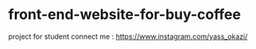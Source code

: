 # front-end-website-for-buy-coffee
project for student
connect me : https://www.instagram.com/yass_okazi/
